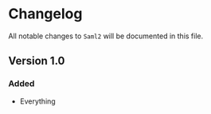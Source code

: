 # Changelog

All notable changes to `Saml2` will be documented in this file.

## Version 1.0

### Added
- Everything
